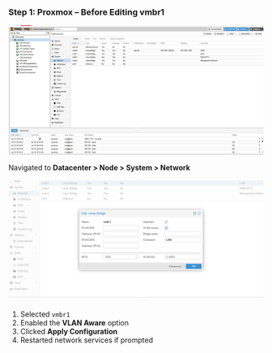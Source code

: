 ### Step 1: Proxmox – Before Editing vmbr1

![Before Editing vmbr1](1_before_vmbr1.png)

Navigated to **Datacenter > Node > System > Network**

![Config VLAN Aware vmbr1](2_vlan_vmbr1.png)
1. Selected `vmbr1`
2. Enabled the **VLAN Aware** option
3. Clicked **Apply Configuration**
4. Restarted network services if prompted

